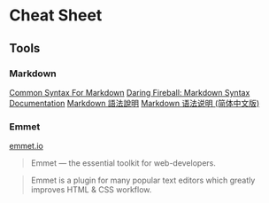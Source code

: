 # Cheat Sheet

## Tools

### Markdown
[Common Syntax For Markdown](./files/markdown-general-common-syntax.md)
[Daring Fireball: Markdown Syntax Documentation](http://daringfireball.net/projects/markdown/syntax)
[Markdown 語法說明](http://markdown.tw/)
[Markdown 语法说明 (简体中文版)](http://www.appinn.com/markdown/)

### Emmet

  [emmet.io](http://emmet.io/)

  >Emmet — the essential toolkit for web-developers.

  >Emmet is a plugin for many popular text editors which greatly improves HTML & CSS workflow.
